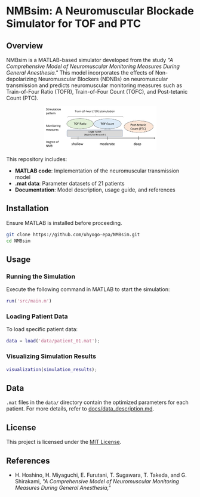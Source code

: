 # NMBsim: A Neuromuscular Blockade Simulator for TOF and PTC

## Overview
NMBsim is a MATLAB-based simulator developed from the study *"A Comprehensive Model of Neuromuscular Monitoring Measures During General Anesthesia."* 
This model incorporates the effects of Non-depolarizing Neuromuscular Blockers (NDNBs) on neuromuscular transmission and predicts neuromuscular monitoring measures such as Train-of-Four Ratio (TOFR), Train-of-Four Count (TOFC), and Post-tetanic Count (PTC).

<p align="center">
  <img src="docs/images/monitoring_measures.png" alt="Monitoring Measures" width="60%">
</p>


This repository includes:
- **MATLAB code**: Implementation of the neuromuscular transmission model
- **.mat data**: Parameter datasets of 21 patients
- **Documentation**: Model description, usage guide, and references

## Installation
Ensure MATLAB is installed before proceeding.

```sh
git clone https://github.com/uhyogo-epa/NMBsim.git
cd NMBsim
```

## Usage
### Running the Simulation
Execute the following command in MATLAB to start the simulation:
```matlab
run('src/main.m')
```

### Loading Patient Data
To load specific patient data:
```matlab
data = load('data/patient_01.mat');
```

### Visualizing Simulation Results
```matlab
visualization(simulation_results);
```

## Data
`.mat` files in the `data/` directory contain the optimized parameters for each patient. 
For more details, refer to [docs/data_description.md](docs/data_description.md).

## License
This project is licensed under the [MIT License](LICENSE).

## References
- H. Hoshino, H. Miyaguchi, E. Furutani, T. Sugawara, T. Takeda, and G. Shirakami, *"A Comprehensive Model of Neuromuscular Monitoring Measures During General Anesthesia,"* 
